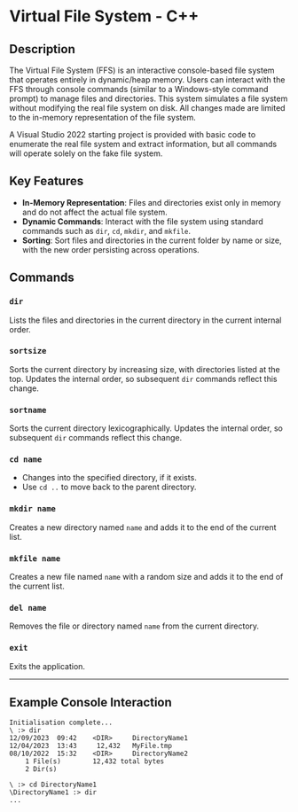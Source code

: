 # Virtual File System - C++

## Description  
The Virtual File System (FFS) is an interactive console-based file system that operates entirely in dynamic/heap memory. Users can interact with the FFS through console commands (similar to a Windows-style command prompt) to manage files and directories. This system simulates a file system without modifying the real file system on disk. All changes made are limited to the in-memory representation of the file system.  

A Visual Studio 2022 starting project is provided with basic code to enumerate the real file system and extract information, but all commands will operate solely on the fake file system.  

## Key Features  
- **In-Memory Representation**: Files and directories exist only in memory and do not affect the actual file system.  
- **Dynamic Commands**: Interact with the file system using standard commands such as `dir`, `cd`, `mkdir`, and `mkfile`.  
- **Sorting**: Sort files and directories in the current folder by name or size, with the new order persisting across operations.  

## Commands  

### `dir`  
Lists the files and directories in the current directory in the current internal order.  

### `sortsize`  
Sorts the current directory by increasing size, with directories listed at the top. Updates the internal order, so subsequent `dir` commands reflect this change.  

### `sortname`  
Sorts the current directory lexicographically. Updates the internal order, so subsequent `dir` commands reflect this change.  

### `cd name`  
- Changes into the specified directory, if it exists.  
- Use `cd ..` to move back to the parent directory.  

### `mkdir name`  
Creates a new directory named `name` and adds it to the end of the current list.  

### `mkfile name`  
Creates a new file named `name` with a random size and adds it to the end of the current list.  

### `del name`  
Removes the file or directory named `name` from the current directory.  

### `exit`  
Exits the application.  

---

## Example Console Interaction  

```plaintext
Initialisation complete...  
\ :> dir  
12/09/2023  09:42    <DIR>     DirectoryName1  
12/04/2023  13:43     12,432   MyFile.tmp  
08/10/2022  15:32    <DIR>     DirectoryName2  
    1 File(s)        12,432 total bytes  
    2 Dir(s)  

\ :> cd DirectoryName1  
\DirectoryName1 :> dir  
...  
